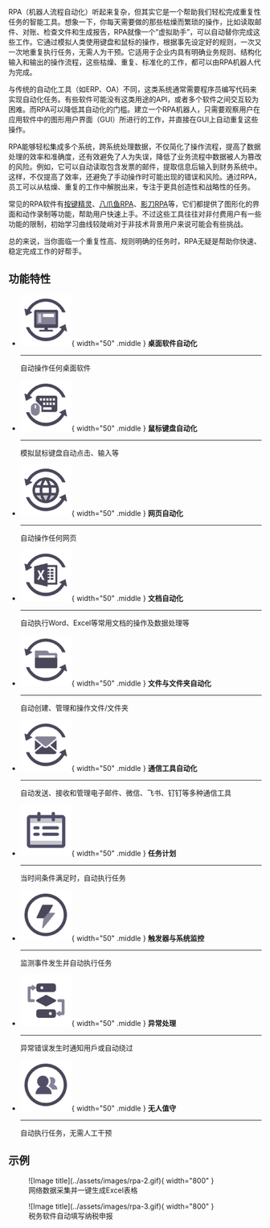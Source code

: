 RPA（机器人流程自动化）听起来复杂，但其实它是一个帮助我们轻松完成重复性任务的智能工具。想象一下，你每天需要做的那些枯燥而繁琐的操作，比如读取邮件、对账、检查文件和生成报告，RPA就像一个“虚拟助手”，可以自动替你完成这些工作。它通过模拟人类使用键盘和鼠标的操作，根据事先设定好的规则，一次又一次地重复执行任务，无需人为干预。它适用于企业内具有明确业务规则、结构化输入和输出的操作流程，这些枯燥、重复、标准化的工作，都可以由RPA机器人代为完成。

与传统的自动化工具（如ERP、OA）不同，这类系统通常需要程序员编写代码来实现自动化任务。有些软件可能没有这类用途的API，或者多个软件之间交互较为困难。而RPA可以降低其自动化的门槛。建立一个RPA机器人，只需要观察用户在应用软件中的图形用户界面（GUI）所进行的工作，并直接在GUI上自动重复这些操作。

RPA能够轻松集成多个系统，跨系统处理数据，不仅简化了操作流程，提高了数据处理的效率和准确度，还有效避免了人为失误，降低了业务流程中数据被人为篡改的风险。例如，它可以自动读取包含发票的邮件，提取信息后输入到财务系统中。这样，不仅提高了效率，还避免了手动操作时可能出现的错误和风险。通过RPA，员工可以从枯燥、重复的工作中解脱出来，专注于更具创造性和战略性的任务。

常见的RPA软件有[按键精灵](https://www.anjian.com/)、[八爪鱼RPA](https://rpa.bazhuayu.com/)、[影刀RPA](https://www.yingdao.com/)等，它们都提供了图形化的界面和动作录制等功能，帮助用户快速上手。不过这些工具往往对非付费用户有一些功能的限制，初始学习曲线较陡峭对于非技术背景用户来说可能会有些挑战。

总的来说，当你面临一个重复性高、规则明确的任务时，RPA无疑是帮助你快速、稳定完成工作的好帮手。

## 功能特性

<div class="grid cards" markdown>

-   ![](../assets/images/rpa-card-1.png){ width="50" .middle } __桌面软件自动化__

    ---

    自动操作任何桌面软件

-   ![](../assets/images/rpa-card-2.png){ width="50" .middle } __鼠标键盘自动化__

    ---

    模拟鼠标键盘自动点击、输入等


-   ![](../assets/images/rpa-card-3.png){ width="50" .middle } __网页自动化__

    ---

    自动操作任何网页

-   ![](../assets/images/rpa-card-4.png){ width="50" .middle } __文档自动化__

    ---

    自动执行Word、Excel等常用文档的操作及数据处理等

-   ![](../assets/images/rpa-card-5.png){ width="50" .middle } __文件与文件夹自动化__

    ---

    自动创建、管理和操作文件/文件夹

-   ![](../assets/images/rpa-card-6.png){ width="50" .middle } __通信工具自动化__

    ---

    自动发送、接收和管理电子邮件、微信、飞书、钉钉等多种通信工具

-   ![](../assets/images/rpa-card-7.png){ width="50" .middle } __任务计划__

    ---

    当时间条件满足时，自动执行任务

-   ![](../assets/images/rpa-card-8.png){ width="50" .middle } __触发器与系统监控__

    ---

    监测事件发生并自动执行任务

-   ![](../assets/images/rpa-card-9.png){ width="50" .middle } __异常处理__

    ---

    异常错误发生时通知用戶或自动绕过

-   ![](../assets/images/rpa-card-10.png){ width="50" .middle } __无人值守__

    ---

    自动执行任务，无需人工干预

</div>


## 示例

<figure markdown="span">
  ![Image title](../assets/images/rpa-2.gif){ width="800" }
  <figcaption>网络数据采集并一键生成Excel表格</figcaption>
</figure>

<figure markdown="span">
  ![Image title](../assets/images/rpa-3.gif){ width="800" }
  <figcaption>税务软件自动填写纳税申报</figcaption>
</figure>
